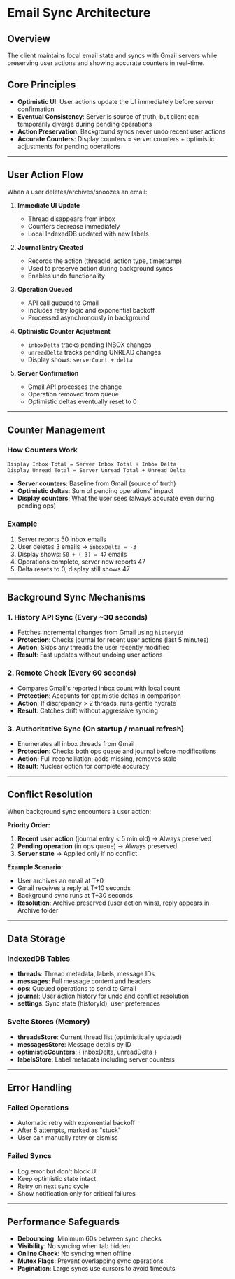 # Email Sync Architecture

## Overview

The client maintains local email state and syncs with Gmail servers while preserving user actions and showing accurate counters in real-time.

## Core Principles

- **Optimistic UI**: User actions update the UI immediately before server confirmation
- **Eventual Consistency**: Server is source of truth, but client can temporarily diverge during pending operations
- **Action Preservation**: Background syncs never undo recent user actions
- **Accurate Counters**: Display counters = server counters + optimistic adjustments for pending operations

---

## User Action Flow

When a user deletes/archives/snoozes an email:

1. **Immediate UI Update**
   - Thread disappears from inbox
   - Counters decrease immediately
   - Local IndexedDB updated with new labels

2. **Journal Entry Created**
   - Records the action (threadId, action type, timestamp)
   - Used to preserve action during background syncs
   - Enables undo functionality

3. **Operation Queued**
   - API call queued to Gmail
   - Includes retry logic and exponential backoff
   - Processed asynchronously in background

4. **Optimistic Counter Adjustment**
   - `inboxDelta` tracks pending INBOX changes
   - `unreadDelta` tracks pending UNREAD changes
   - Display shows: `serverCount + delta`

5. **Server Confirmation**
   - Gmail API processes the change
   - Operation removed from queue
   - Optimistic deltas eventually reset to 0

---

## Counter Management

### How Counters Work

```
Display Inbox Total = Server Inbox Total + Inbox Delta
Display Unread Total = Server Unread Total + Unread Delta
```

- **Server counters**: Baseline from Gmail (source of truth)
- **Optimistic deltas**: Sum of pending operations' impact
- **Display counters**: What the user sees (always accurate even during pending ops)

### Example

1. Server reports 50 inbox emails
2. User deletes 3 emails → `inboxDelta = -3`
3. Display shows: `50 + (-3) = 47` emails
4. Operations complete, server now reports 47
5. Delta resets to 0, display still shows 47

---

## Background Sync Mechanisms

### 1. History API Sync (Every ~30 seconds)
- Fetches incremental changes from Gmail using `historyId`
- **Protection**: Checks journal for recent user actions (last 5 minutes)
- **Action**: Skips any threads the user recently modified
- **Result**: Fast updates without undoing user actions

### 2. Remote Check (Every 60 seconds)
- Compares Gmail's reported inbox count with local count
- **Protection**: Accounts for optimistic deltas in comparison
- **Action**: If discrepancy > 2 threads, runs gentle hydrate
- **Result**: Catches drift without aggressive syncing

### 3. Authoritative Sync (On startup / manual refresh)
- Enumerates all inbox threads from Gmail
- **Protection**: Checks both ops queue and journal before modifications
- **Action**: Full reconciliation, adds missing, removes stale
- **Result**: Nuclear option for complete accuracy

---

## Conflict Resolution

When background sync encounters a user action:

**Priority Order:**
1. **Recent user action** (journal entry < 5 min old) → Always preserved
2. **Pending operation** (in ops queue) → Always preserved
3. **Server state** → Applied only if no conflict

**Example Scenario:**
- User archives an email at T+0
- Gmail receives a reply at T+10 seconds
- Background sync runs at T+30 seconds
- **Resolution**: Archive preserved (user action wins), reply appears in Archive folder

---

## Data Storage

### IndexedDB Tables

- **threads**: Thread metadata, labels, message IDs
- **messages**: Full message content and headers
- **ops**: Queued operations to send to Gmail
- **journal**: User action history for undo and conflict resolution
- **settings**: Sync state (historyId), user preferences

### Svelte Stores (Memory)

- **threadsStore**: Current thread list (optimistically updated)
- **messagesStore**: Message details by ID
- **optimisticCounters**: { inboxDelta, unreadDelta }
- **labelsStore**: Label metadata including server counters

---

## Error Handling

### Failed Operations
- Automatic retry with exponential backoff
- After 5 attempts, marked as "stuck"
- User can manually retry or dismiss

### Failed Syncs
- Log error but don't block UI
- Keep optimistic state intact
- Retry on next sync cycle
- Show notification only for critical failures

---

## Performance Safeguards

- **Debouncing**: Minimum 60s between sync checks
- **Visibility**: No syncing when tab hidden
- **Online Check**: No syncing when offline
- **Mutex Flags**: Prevent overlapping sync operations
- **Pagination**: Large syncs use cursors to avoid timeouts

